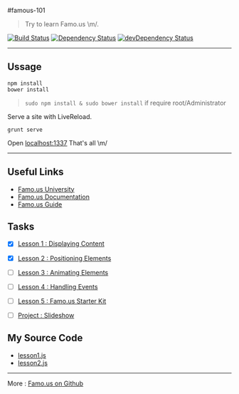 #famous-101
> Try to learn Famo.us \m/.

[![Build Status](https://travis-ci.org/Phonbopit/famous-101.svg?branch=master)](https://travis-ci.org/phonbopit/famous-101) [![Dependency Status](https://david-dm.org/phonbopit/famous-101.svg)](https://david-dm.org/phonbopit/famous-101) [![devDependency Status](https://david-dm.org/phonbopit/famous-101/dev-status.svg)](https://david-dm.org/phonbopit/famous-101#info=devDependencies)

---

## Ussage

```
npm install
bower install
```

> `sudo npm install & sudo bower install` if require root/Administrator

Serve a site with LiveReload.

```
grunt serve
```

Open [localhost:1337](http://localhost:1337/) That's all \m/

---

## Useful Links

- [Famo.us University](https://famo.us/university)
- [Famo.us Documentation](https://famo.us/docs/)
- [Famo.us Guide](https://famo.us/guides/)

## Tasks

- [x] [Lesson 1 : Displaying Content](https://famo.us/university/famous-101/displaying/1/) 
- [x] [Lesson 2 : Positioning Elements](https://famo.us/university/famous-101/positioning)
- [ ] [Lesson 3 : Animating Elements](https://famo.us/university/famous-101/animating/)
- [ ] [Lesson 4 : Handling Events](https://famo.us/university/famous-101/eventing/)
- [ ] [Lesson 5 : Famo.us Starter Kit](https://famo.us/university/famous-101/starter-kit/)
- [ ] [Project : Slideshow](https://famo.us/university/famous-101/slideshow/)


## My Source Code

- [lesson1.js](app/src/lesson1.js)
- [lesson2.js](app/src/lesson2.js)

---

More : [Famo.us on Github](https://github.com/Famous/famous)